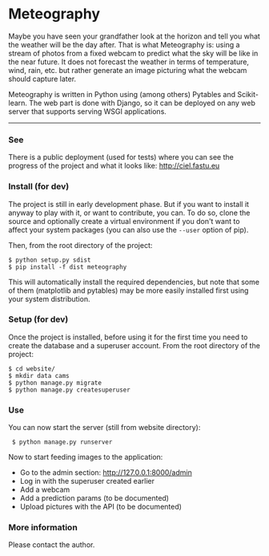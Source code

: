 Meteography
===========

Maybe you have seen your grandfather look at the horizon and tell you what the weather will be the day after. That is what Meteography is: using a stream of photos from a fixed webcam to predict what the sky will be like in the near future.
It does not forecast the weather in terms of temperature, wind, rain, etc. but rather generate an image picturing what the webcam should capture later.

Meteography is written in Python using (among others) Pytables and Scikit-learn. The web part is done with Django, so it can be deployed on any web server that supports serving WSGI applications.

----------

### See
There is a public deployment (used for tests) where you can see the progress of the project and what it looks like: http://ciel.fastu.eu

### Install (for dev)
The project is still in early development phase. But if you want to install it anyway to play with it, or want to contribute, you can.
To do so, clone the source and optionally create a virtual environment if you don't want to affect your system packages (you can also use the `--user` option of pip).

Then, from the root directory of the project:

    $ python setup.py sdist
    $ pip install -f dist meteography

This will automatically install the required dependencies, but note that some of them (matplotlib and pytables) may be more easily installed first using your system distribution.

### Setup (for dev)
Once the project is installed, before using it for the first time you need to create the database and a superuser account.
From the root directory of the project:

    $ cd website/
    $ mkdir data cams
    $ python manage.py migrate
    $ python manage.py createsuperuser

### Use
You can now start the server (still from website directory):

     $ python manage.py runserver

 Now to start feeding images to the application:

 - Go to the admin section: http://127.0.0.1:8000/admin
 - Log in with the superuser created earlier
 - Add a webcam
 - Add a prediction params (to be documented)
 - Upload pictures with the API (to be documented)

### More information
Please contact the author.
